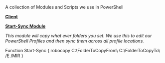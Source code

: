 A collection of Modules and Scripts we use in PowerShell

[**Client**](https://github.com/roverzealous/Public-PowerShell/tree/master/Client)

[**Start-Sync Module**](https://github.com/roverzealous/Public-PowerShell/blob/master/Client/Start-Sync.psm1)

*This module will copy what ever folders you set. We use this to edit our PowerShell Profiles and then sync them across all                 profile locations.*

Function Start-Sync {
    robocopy C:\FolderToCopyFrom\ C:\FolderToCopyTo\ /E /MIR
}
